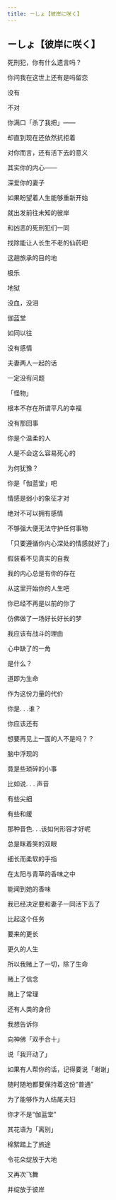 ```yaml
---
title: ーしょ【彼岸に咲く】
---
```


## ーしょ【彼岸に咲く】

死刑犯，你有什么遗言吗？

你问我在这世上还有是吗留恋

没有

不对

你满口「杀了我把」——

却直到现在还依然抗拒着

对你而言，还有活下去的意义

其实你的内心——

深爱你的妻子

如果盼望着人生能够重新开始

就出发前往未知的彼岸

和凶恶的死刑犯们一同

找除能让人长生不老的仙药吧

这趟旅承的目的地

极乐

地狱

没血，没泪

伽蓝堂

如同以往

没有感情

夫妻两人一起的话

一定没有问题

「怪物」

根本不存在所谓平凡的幸福

没有那回事

你是个温柔的人

人是不会这么容易死心的

为何犹豫？

你是「伽蓝堂」吧

情感是弱小的象征才对

绝对不可以拥有感情

不够强大便无法守护任何事物

「只要遵循你内心深处的情感就好了」

假装看不见真实的自我

我的内心总是有你的存在

从这里开始你的人生吧

你已经不再是以前的你了

仿佛做了一场好长好长的梦

我应该有战斗的理由

心中缺了的一角

是什么？

道即为生命

作为这份力量的代价

你是. . .谁？

你应该还有

想要再见上一面的人不是吗？？

脑中浮现的

竟是些琐碎的小事

比如说. . . 声音

有些尖细

有些和缓

那种音色. . .该如何形容才好呢

总是眯着笑的双眼

细长而柔软的手指

在太阳与青草的香味之中

能闻到她的香味

我已经决定要和妻子一同活下去了

比起这个任务

要来的更长

更久的人生

所以我赌上了一切，除了生命

赌上了信念

赌上了常理

还有人类的身份

我想告诉你

向神佛「双手合十」

说「我开动了」

如果有人帮你的话，记得要说「谢谢」

随时随地都要保持着这份“普通”

为了能够作为人结尾夫妇

你才不是“伽蓝堂”

其花语为「离别」

棉絮踏上了旅途

令花朵绽放于大地

又再次飞舞

并绽放于彼岸